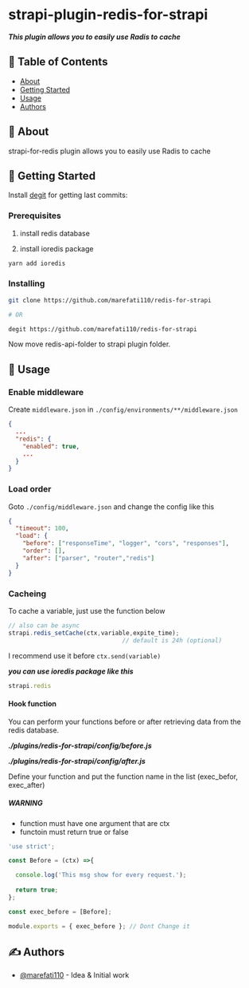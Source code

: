 # strapi-plugin-redis-for-strapi

***This plugin allows you to easily use Radis to cache***

## 📝 Table of Contents

- [About](#about)
- [Getting Started](#getting_started)
- [Usage](#usage)
- [Authors](#authors)

## 🧐 About

strapi-for-redis plugin allows you to easily use Radis to cache

## 🏁 Getting Started

Install [degit](https://github.com/Rich-Harris/degit) for getting last commits:

### Prerequisites

1) install redis database

2) install ioredis package

```bash
yarn add ioredis
```

### Installing

```bash
git clone https://github.com/marefati110/redis-for-strapi

# OR

degit https://github.com/marefati110/redis-for-strapi
```

Now move redis-api-folder to strapi plugin folder.

## 🎈 Usage

### Enable middleware

Create ```middleware.json``` in ```./config/environments/**/middleware.json```

```json
{
  ...
  "redis": {
    "enabled": true,
    ...
  }
}
```

### Load order

Goto ```./config/middleware.json``` and change the config like this

```json
{
  "timeout": 100,
  "load": {
    "before": ["responseTime", "logger", "cors", "responses"],
    "order": [],
    "after": ["parser", "router","redis"]
  }
}
```

### Cacheing

To cache a variable, just use the function below

  ```javascript
  // also can be async
  strapi.redis_setCache(ctx,variable,expite_time);
                                  // default is 24h (optional)
  ```

  I recommend use it before ```ctx.send(variable)```

***you can use ioredis package like this***

```javascript
strapi.redis
```

#### Hook function

You can perform your functions before or after retrieving data from the redis database.

***./plugins/redis-for-strapi/config/before.js***

***./plugins/redis-for-strapi/config/after.js***

Define your function and put the function name in the list (exec_befor, exec_after)

##### WARNING

- function must have one argument that are ctx
- functoin must return true or false

```javascript
'use strict';

const Before = (ctx) =>{

  console.log('This msg show for every request.');
  
  return true;
};

const exec_before = [Before];

module.exports = { exec_before }; // Dont Change it
```

## ✍️ Authors

- [@marefati110](https://github.com/marefati110) - Idea & Initial work
